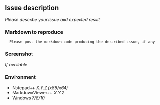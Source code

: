## Issue description
_Please describe your issue and expected result_

### Markdown to reproduce
```
  Please post the markdown code producing the described issue, if any
```

### Screenshot
_If available_

### Environment
* Notepad++ _X.Y.Z (x86/x64)_
* MarkdownViewer++ _X.Y.Z_
* Windows _7/8/10_
